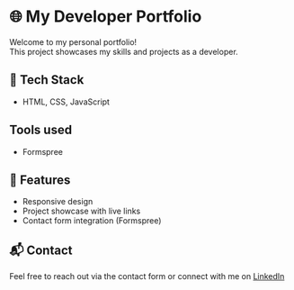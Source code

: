 # 🌐 My Developer Portfolio

Welcome to my personal portfolio!  
This project showcases my skills and projects as a developer.

## 🚀 Tech Stack
- HTML, CSS, JavaScript

## Tools used 
- Formspree

## 📁 Features
- Responsive design
- Project showcase with live links
- Contact form integration (Formspree)


## 📬 Contact
Feel free to reach out via the contact form or connect with me on [LinkedIn](https://www.linkedin.com/in/prashant-kumar-4a8485200/)

